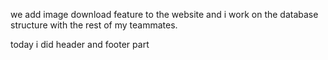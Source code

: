 we add image download feature to the website and i work on the database structure with the rest of my teammates.

today i did header and footer part